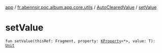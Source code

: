 [app](../../index.md) / [fr.abennsir.poc.album.app.core.utils](../index.md) / [AutoClearedValue](index.md) / [setValue](./set-value.md)

# setValue

`fun setValue(thisRef: Fragment, property: `[`KProperty`](https://kotlinlang.org/api/latest/jvm/stdlib/kotlin.reflect/-k-property/index.html)`<*>, value: T): `[`Unit`](https://kotlinlang.org/api/latest/jvm/stdlib/kotlin/-unit/index.html)